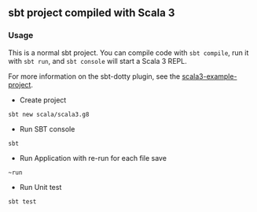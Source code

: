 ## sbt project compiled with Scala 3

### Usage

This is a normal sbt project. You can compile code with `sbt compile`, run it with `sbt run`, and `sbt console` will start a Scala 3 REPL.

For more information on the sbt-dotty plugin, see the
[scala3-example-project](https://github.com/scala/scala3-example-project/blob/main/README.md).

* Create project
```shell
sbt new scala/scala3.g8
```

* Run SBT console
```shell
sbt
```

* Run Application with re-run for each file save
```shell
~run
```

* Run Unit test
```shell
sbt test
```